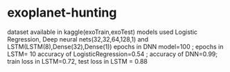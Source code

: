 # exoplanet-hunting
dataset available in kaggle(exoTrain,exoTest)
models used Logistic Regression, Deep neural nets(32,32,64,128,1) and LSTM(LSTM(8),Dense(32),Dense(1))
epochs in DNN model=100 ; epochs in LSTM= 10
accuracy of LogisticRegression=0.54 ; accuracy of DNN=0.99; train loss in LSTM=0.72, test loss in LSTM = 0.88
